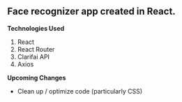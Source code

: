 ## Face recognizer app created in React.

**Technologies Used**
1. React
2. React Router
3. Clarifai API
4. Axios

**Upcoming Changes**
* Clean up / optimize code (particularly CSS)